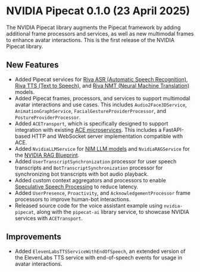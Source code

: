 # NVIDIA Pipecat 0.1.0 (23 April 2025)
The NVIDIA Pipecat library augments the Pipecat framework by adding additional frame processors and services, as well as new multimodal frames to enhance avatar interactions. This is the first release of the NVIDIA Pipecat library.

## New Features

- Added Pipecat services for [Riva ASR (Automatic Speech Recognition)](https://docs.nvidia.com/deeplearning/riva/user-guide/docs/asr/asr-overview.html#), [Riva TTS (Text to Speech)](https://docs.nvidia.com/deeplearning/riva/user-guide/docs/tts/tts-overview.html), and [Riva NMT (Neural Machine Translation)](https://docs.nvidia.com/deeplearning/riva/user-guide/docs/translation/translation-overview.html) models.
- Added Pipecat frames, processors, and services to support multimodal avatar interactions and use cases. This includes `Audio2Face3DService`, `AnimationGraphService`, `FacialGestureProviderProcessor`, and `PostureProviderProcessor`.
- Added `ACETransport`, which is specifically designed to support integration with existing [ACE microservices](https://docs.nvidia.com/ace/overview/latest/index.html). This includes a FastAPI-based HTTP and WebSocket server implementation compatible with ACE.
- Added `NvidiaLLMService` for [NIM LLM models](https://build.nvidia.com/) and `NvidiaRAGService` for the [NVIDIA RAG Blueprint](https://github.com/NVIDIA-AI-Blueprints/rag/blob/main/docs/quickstart.md).
- Added `UserTranscriptSynchronization` processor for user speech transcripts and `BotTranscriptSynchronization` processor for synchronizing bot transcripts with bot audio playback.
- Added custom context aggregators and processors to enable [Speculative Speech Processing](https://docs.nvidia.com/ace/ace-controller-microservice/latest/user-guide.html#speculative-speech-processing) to reduce latency.
- Added `UserPresence`, `Proactivity`, and `AcknowledgementProcessor` frame processors to improve human-bot interactions.
- Released source code for the voice assistant example using `nvidia-pipecat`, along with the `pipecat-ai` library service, to showcase NVIDIA services with `ACETransport`.


## Improvements

- Added `ElevenLabsTTSServiceWithEndOfSpeech`, an extended version of the ElevenLabs TTS service with end-of-speech events for usage in avatar interactions.

